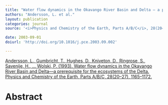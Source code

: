 ```yaml
---
title: "Water flow dynamics in the Okavango River Basin and Delta – a prerequisite for the ecosystems of the Delta."
authors: "Andersson, L. et al."
layout: publication
categories: journal
source: '<i>Physics and Chemistry of the Earth, Parts A/B/C</i>, 28(20–27), 1165–1172'

date: 2003-09-01
doiurl: 'http://doi.org/10.1016/j.pce.2003.09.002'

---
```


[Andersson, L., Gumbricht, T., Hughes, D., Kniveton, D., Ringrose, S., Savenije, H., ... Wolski, P. (1993). Water flow dynamics in the Okavango River Basin and Delta––a prerequisite for the ecosystems of the Delta. Physics and Chemistry of the Earth, Parts A/B/C, 28(20–27), 1165–1172.](http://doi.org/10.1016/j.pce.2003.09.002)

<h1 class='foot-description'>Abstract</h1>
